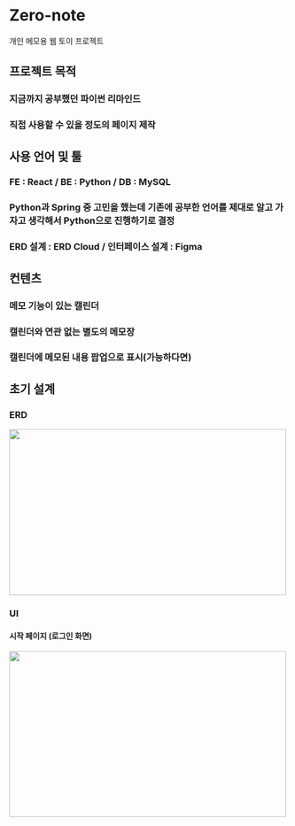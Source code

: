 # Zero-note
개인 메모용 웹 토이 프로젝트

## 프로젝트 목적
### 지금까지 공부했던 파이썬 리마인드
### 직접 사용할 수 있을 정도의 페이지 제작

## 사용 언어 및 툴
### FE : React / BE : Python / DB : MySQL
### Python과 Spring 중 고민을 했는데 기존에 공부한 언어를 제대로 알고 가자고 생각해서 Python으로 진행하기로 결정

### ERD 설계 : ERD Cloud / 인터페이스 설계 : Figma

## 컨텐츠
### 메모 기능이 있는 캘린더
### 캘린더와 연관 없는 별도의 메모장
### 캘린더에 메모된 내용 팝업으로 표시(가능하다면)

## 초기 설계
### ERD
<img src="https://user-images.githubusercontent.com/87646738/226279345-985e8f96-5d8c-4002-818e-9f0fcb426ae8.png" width=500, height=300/>

### UI
#### 시작 페이지 (로그인 화면)
<img src="https://user-images.githubusercontent.com/87646738/227220154-ef40e827-9ffd-4125-965d-836aa6f17b28.png" width=500, height=300/>
